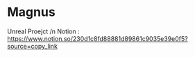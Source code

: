 # Magnus
Unreal Proejct /n
Notion : https://www.notion.so/230d1c8fd88881d89861c9035e39e0f5?source=copy_link

